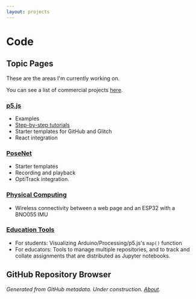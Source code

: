 ```yaml
---
layout: projects
---
```


# Code

## Topic Pages

These are the areas I'm currently working on.

You can see a list of commercial projects [here](https://osteele.com/products).

### [p5.js](https://www.notion.so/Oliver-s-p5-js-Resources-385707291d5f4a6db4a590f95f8c5a94)

- Examples
- [Step-by-step tutorials](https://www.notion.so/55581dbef83f40e3a386ddc6be1bbee8?v=692f92adea66460c8d8c4997af88431d)
- Starter templates for GitHub and Glitch
- React integration

### [PoseNet](https://www.notion.so/PoseNet-ded646bc5c1a4b99bf2885ad891937d2)

- Starter templates
- Recording and playback
- OptiTrack integration.

### [Physical Computing](https://www.notion.so/Physical-Computing-6eeee0efa9354212b76f501b3fbc972d)

- Wireless connectivity between a web page and an ESP32 with a BNO055 IMU

### [Education Tools](https://www.notion.so/Education-Tools-and-Materials-7c62990392284aab934c32b45ec9a99c)

- For students: Visualizing Arduino/Processing/p5.js's `map()` function
- For educators: Tools to manage multiple repositories, and to track and collate
  assignments that are distributed as Jupyter notebooks.

## GitHub Repository Browser

_Generated from GitHub metadata. Under construction. [About](/colophon)._
